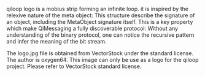 qiloop logo is a mobius strip forming an infinite loop. it is inspired
by the relexive nature of the meta object: This structure describe the
signature of an object, including the MetaObject signature itself.
This is a key property which make QiMessaging a fully discoverable
protocol: Without any understanding of the binary protocol, one can
notice the recursive pattern and infer the meaning of the bit stream.

The logo.jpg file is obtained from VectorStock under the standard
license. The author is oxygen64. This image can only be use as a logo
for the qiloop project. Please refer to VectorStock standard license.

